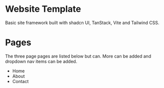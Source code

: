 # Website Template
Basic site framework built with shadcn UI, TanStack, Vite and Tailwind CSS.

# Pages
The three page pages are listed below but can. More can be added and dropdown nav items can be added.
* Home
* About
* Contact